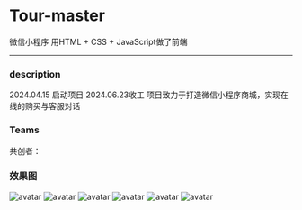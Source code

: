 # Tour-master

微信小程序 用HTML + CSS + JavaScript做了前端

---
### description
2024.04.15 启动项目 2024.06.23收工
项目致力于打造微信小程序商城，实现在线的购买与客服对话
### Teams
共创者：

### 效果图
![avatar](www.xingjiangzh.cn/static/rendering/photo1.png)
![avatar](www.xingjiangzh.cn/static/rendering/photo2.png)
![avatar](www.xingjiangzh.cn/static/rendering/photo3.png)
![avatar](www.xingjiangzh.cn/static/rendering/photo4.png)
![avatar](www.xingjiangzh.cn/static/rendering/photo5.png)
![avatar](www.xingjiangzh.cn/static/rendering/photo6.png)
